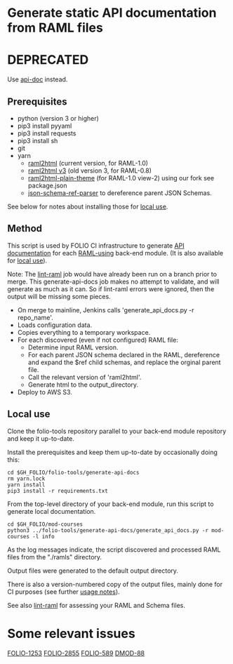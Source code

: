 # Generate static API documentation from RAML files

# DEPRECATED

Use [api-doc](../api-doc/) instead.

## Prerequisites

- python (version 3 or higher)
- pip3 install pyyaml
- pip3 install requests
- pip3 install sh
- git
- yarn
  - [raml2html](https://github.com/raml2html/raml2html) (current version, for RAML-1.0)
  - [raml2html v3](https://github.com/raml2html/raml2html) (old version 3, for RAML-0.8)
  - [raml2html-plain-theme](https://github.com/a7b0/raml2html-plain-theme) (for RAML-1.0 view-2) using our fork see package.json
  - [json-schema-ref-parser](https://github.com/APIDevTools/json-schema-ref-parser) to dereference parent JSON Schemas.

See below for notes about installing those for [local use](#local-use).

## Method

This script is used by FOLIO CI infrastructure to generate [API documentation](https://dev.folio.org/reference/api/) for each [RAML-using](https://dev.folio.org/guides/commence-a-module/#back-end-ramls) back-end module.
(It is also available for [local use](#local-use)).

Note: The [lint-raml](../lint-raml) job would have already been run on a branch prior to merge.
This generate-api-docs job makes no attempt to validate, and will generate as much as it can.
So if lint-raml errors were ignored, then the output will be missing some pieces.

- On merge to mainline, Jenkins calls 'generate_api_docs.py -r repo_name'.
- Loads configuration data.
- Copies everything to a temporary workspace.
- For each discovered (even if not configured) RAML file:
  - Determine input RAML version.
  - For each parent JSON schema declared in the RAML,
    dereference and expand the $ref child schemas,
    and replace the orginal parent file.
  - Call the relevant version of 'raml2html'.
  - Generate html to the output_directory.
- Deploy to AWS S3.

## Local use

Clone the folio-tools repository parallel to your back-end module repository and keep it up-to-date.

Install the prerequisites and keep them up-to-date by occasionally doing this:

```shell
cd $GH_FOLIO/folio-tools/generate-api-docs
rm yarn.lock
yarn install
pip3 install -r requirements.txt
```

From the top-level directory of your back-end module, run this script to generate local documentation.

```shell
cd $GH_FOLIO/mod-courses
python3 ../folio-tools/generate-api-docs/generate_api_docs.py -r mod-courses -l info
```

As the log messages indicate, the script discovered and processed RAML files from the "./ramls" directory.

Output files were generated to the default output directory.

There is also a version-numbered copy of the output files, mainly done for CI purposes
(see further [usage notes](https://dev.folio.org/reference/api/#usage-notes)).

See also [lint-raml](../lint-raml) for assessing your RAML and Schema files.

# Some relevant issues

[FOLIO-1253](https://issues.folio.org/browse/FOLIO-1253)
[FOLIO-2855](https://issues.folio.org/browse/FOLIO-2855)
[FOLIO-589](https://issues.folio.org/browse/FOLIO-589)
[DMOD-88](https://issues.folio.org/browse/DMOD-88)
